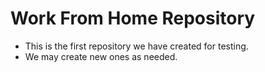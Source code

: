 # Work From Home Repository

* This is the first repository we have created for testing.
* We may create new ones as needed.